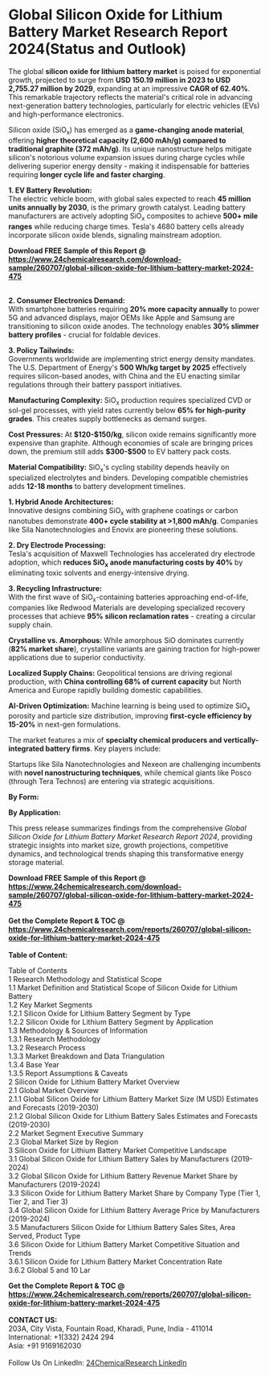 <h1>Global Silicon Oxide for Lithium Battery Market Research Report 2024(Status and Outlook)</h1><p>The global <strong>silicon oxide for lithium battery market</strong> is poised for exponential growth, projected to surge from <strong>USD 150.19 million in 2023 to USD 2,755.27 million by 2029</strong>, expanding at an impressive <strong>CAGR of 62.40%</strong>. This remarkable trajectory reflects the material's critical role in advancing next-generation battery technologies, particularly for electric vehicles (EVs) and high-performance electronics.</p><p>Silicon oxide (SiO<sub>x</sub>) has emerged as a <strong>game-changing anode material</strong>, offering <strong>higher theoretical capacity (2,600 mAh/g) compared to traditional graphite (372 mAh/g)</strong>. Its unique nanostructure helps mitigate silicon's notorious volume expansion issues during charge cycles while delivering superior energy density - making it indispensable for batteries requiring <strong>longer cycle life and faster charging</strong>.</p><p><strong>1. EV Battery Revolution:</strong><br>
The electric vehicle boom, with global sales expected to reach <strong>45 million units annually by 2030</strong>, is the primary growth catalyst. Leading battery manufacturers are actively adopting SiO<sub>x</sub> composites to achieve <strong>500+ mile ranges</strong> while reducing charge times. Tesla's 4680 battery cells already incorporate silicon oxide blends, signaling mainstream adoption.</p><div><b>Download FREE Sample of this Report @ 
            <a href="https://www.24chemicalresearch.com/download-sample/260707/global-silicon-oxide-for-lithium-battery-market-2024-475">
            https://www.24chemicalresearch.com/download-sample/260707/global-silicon-oxide-for-lithium-battery-market-2024-475</a></b></div><br><p><strong>2. Consumer Electronics Demand:</strong><br>
With smartphone batteries requiring <strong>20% more capacity annually</strong> to power 5G and advanced displays, major OEMs like Apple and Samsung are transitioning to silicon oxide anodes. The technology enables <strong>30% slimmer battery profiles</strong> - crucial for foldable devices.</p><p><strong>3. Policy Tailwinds:</strong><br>
Governments worldwide are implementing strict energy density mandates. The U.S. Department of Energy's <strong>500 Wh/kg target by 2025</strong> effectively requires silicon-based anodes, with China and the EU enacting similar regulations through their battery passport initiatives.</p><p><strong>Manufacturing Complexity:</strong> SiO<sub>x</sub> production requires specialized CVD or sol-gel processes, with yield rates currently below <strong>65% for high-purity grades</strong>. This creates supply bottlenecks as demand surges.</p><p><strong>Cost Pressures:</strong> At <strong>$120-$150/kg</strong>, silicon oxide remains significantly more expensive than graphite. Although economies of scale are bringing prices down, the premium still adds <strong>$300-$500</strong> to EV battery pack costs.</p><p><strong>Material Compatibility:</strong> SiO<sub>x</sub>'s cycling stability depends heavily on specialized electrolytes and binders. Developing compatible chemistries adds <strong>12-18 months</strong> to battery development timelines.</p><p><strong>1. Hybrid Anode Architectures:</strong><br>
Innovative designs combining SiO<sub>x</sub> with graphene coatings or carbon nanotubes demonstrate <strong>400+ cycle stability at &gt;1,800 mAh/g</strong>. Companies like Sila Nanotechnologies and Enovix are pioneering these solutions.</p><p><strong>2. Dry Electrode Processing:</strong><br>
Tesla's acquisition of Maxwell Technologies has accelerated dry electrode adoption, which <strong>reduces SiO<sub>x</sub> anode manufacturing costs by 40%</strong> by eliminating toxic solvents and energy-intensive drying.</p><p><strong>3. Recycling Infrastructure:</strong><br>
With the first wave of SiO<sub>x</sub>-containing batteries approaching end-of-life, companies like Redwood Materials are developing specialized recovery processes that achieve <strong>95% silicon reclamation rates</strong> - creating a circular supply chain.</p><p><strong>Crystalline vs. Amorphous:</strong> While amorphous SiO dominates currently (<strong>82% market share</strong>), crystalline variants are gaining traction for high-power applications due to superior conductivity.</p><p><strong>Localized Supply Chains:</strong> Geopolitical tensions are driving regional production, with <strong>China controlling 68% of current capacity</strong> but North America and Europe rapidly building domestic capabilities.</p><p><strong>AI-Driven Optimization:</strong> Machine learning is being used to optimize SiO<sub>x</sub> porosity and particle size distribution, improving <strong>first-cycle efficiency by 15-20%</strong> in next-gen formulations.</p><p>The market features a mix of <strong>specialty chemical producers and vertically-integrated battery firms</strong>. Key players include:</p><p>Startups like Sila Nanotechnologies and Nexeon are challenging incumbents with <strong>novel nanostructuring techniques</strong>, while chemical giants like Posco (through Tera Technos) are entering via strategic acquisitions.</p><p><strong>By Form:</strong></p><p><strong>By Application:</strong></p><p>This press release summarizes findings from the comprehensive <em>Global Silicon Oxide for Lithium Battery Market Research Report 2024</em>, providing strategic insights into market size, growth projections, competitive dynamics, and technological trends shaping this transformative energy storage material.</p><div><b>Download FREE Sample of this Report @ 
            <a href="https://www.24chemicalresearch.com/download-sample/260707/global-silicon-oxide-for-lithium-battery-market-2024-475">
            https://www.24chemicalresearch.com/download-sample/260707/global-silicon-oxide-for-lithium-battery-market-2024-475</a></b></div><br><div><b>Get the Complete Report & TOC @ 
            <a href="https://www.24chemicalresearch.com/reports/260707/global-silicon-oxide-for-lithium-battery-market-2024-475">
            https://www.24chemicalresearch.com/reports/260707/global-silicon-oxide-for-lithium-battery-market-2024-475</a></b></div><br>
            <b>Table of Content:</b><p>Table of Contents<br />
1 Research Methodology and Statistical Scope<br />
1.1 Market Definition and Statistical Scope of Silicon Oxide for Lithium Battery<br />
1.2 Key Market Segments<br />
1.2.1 Silicon Oxide for Lithium Battery Segment by Type<br />
1.2.2 Silicon Oxide for Lithium Battery Segment by Application<br />
1.3 Methodology & Sources of Information<br />
1.3.1 Research Methodology<br />
1.3.2 Research Process<br />
1.3.3 Market Breakdown and Data Triangulation<br />
1.3.4 Base Year<br />
1.3.5 Report Assumptions & Caveats<br />
2 Silicon Oxide for Lithium Battery Market Overview<br />
2.1 Global Market Overview<br />
2.1.1 Global Silicon Oxide for Lithium Battery Market Size (M USD) Estimates and Forecasts (2019-2030)<br />
2.1.2 Global Silicon Oxide for Lithium Battery Sales Estimates and Forecasts (2019-2030)<br />
2.2 Market Segment Executive Summary<br />
2.3 Global Market Size by Region<br />
3 Silicon Oxide for Lithium Battery Market Competitive Landscape<br />
3.1 Global Silicon Oxide for Lithium Battery Sales by Manufacturers (2019-2024)<br />
3.2 Global Silicon Oxide for Lithium Battery Revenue Market Share by Manufacturers (2019-2024)<br />
3.3 Silicon Oxide for Lithium Battery Market Share by Company Type (Tier 1, Tier 2, and Tier 3)<br />
3.4 Global Silicon Oxide for Lithium Battery Average Price by Manufacturers (2019-2024)<br />
3.5 Manufacturers Silicon Oxide for Lithium Battery Sales Sites, Area Served, Product Type<br />
3.6 Silicon Oxide for Lithium Battery Market Competitive Situation and Trends<br />
3.6.1 Silicon Oxide for Lithium Battery Market Concentration Rate<br />
3.6.2 Global 5 and 10 Lar</p><div><b>Get the Complete Report & TOC @ 
            <a href="https://www.24chemicalresearch.com/reports/260707/global-silicon-oxide-for-lithium-battery-market-2024-475">
            https://www.24chemicalresearch.com/reports/260707/global-silicon-oxide-for-lithium-battery-market-2024-475</a></b></div><br><b>CONTACT US:</b><br>
            203A, City Vista, Fountain Road, Kharadi, Pune, India - 411014<br>
            International: +1(332) 2424 294<br>
            Asia: +91 9169162030 <br><br>
            Follow Us On LinkedIn: <a href="https://www.linkedin.com/company/24chemicalresearch/">24ChemicalResearch LinkedIn</a>